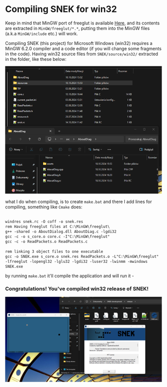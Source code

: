 # Compiling SNEK for win32 

Keep in mind that MinGW port of freeglut is available <a href="https://www.transmissionzero.co.uk/software/freeglut-devel/">Here</a>, and its contents are extracted in `MinGW/freeglut/*.*`, putting them into the MinGW files (a.k.a `MinGW/include` etc.) will work.

Compiling SNEK (this project) for Microsoft Windows (win32) requires a MinGW 6.2.0 compiler and a code editor (if you will change some fragments in the code). Having win32 source files from `SNEK/source/win32/` extracted in the folder, like these below:
<div align="center">
  <img src="image/win32-files.png">
</div>

what I do when compiling, is to create `make.bat` and there I add lines for compiling, something like `Cmake` does:
```batch

windres snek.rc -O coff -o snek.res
rem Having freeglut files at C:\MinGW\freeglut\
g++ -shared -o AboutDialog.dll AboutDiag.c -lgdi32
gcc -c -o s_core.o core.c -I"C:\MinGW\freeglut"
gcc -c -o ReadPackets.o ReadPackets.c

rem linking 3 object files to one executable
gcc -o SNEK.exe s_core.o snek.res ReadPackets.o -L"C:\MinGW\freeglut" -lfreeglut -lopengl32 -lglu32 -lgdi32 -luser32 -lwinmm -mwindows
SNEK.exe
```

by running `make.bat` it'll compile the application and will run it - 
### Congratulations! You've compiled win32 release of SNEK!

<img src="image/success-win32.png">




